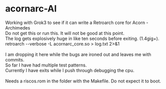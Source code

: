# acornarc-AI
Working with Grok3 to see if it can write a Retroarch core for Acorn - Archimedes
<BR />
Do not get this or run this. It will not be good at this point.<BR />
The log gets explosively huge in like ten seconds before exiting. (1.4gig+).<BR />
retroarch --verbose -L acornarc_core.so > log.txt 2>&1<BR />
<BR />
I am dropping it here while the bugs are ironed out and leaves me with commits.<BR />
So far I have had multiple test patterns.<BR />
Currently I have exits while I push through debugging the cpu.<BR />
<BR />
Needs a riscos.rom in the folder with the Makefile. Do not expect it to boot.
